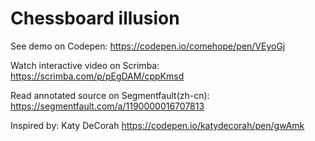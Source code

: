 # Chessboard illusion

See demo on Codepen: https://codepen.io/comehope/pen/VEyoGj

Watch interactive video on Scrimba: https://scrimba.com/p/pEgDAM/cppKmsd

Read annotated source on Segmentfault(zh-cn): https://segmentfault.com/a/1190000016707813

Inspired by: Katy DeCorah https://codepen.io/katydecorah/pen/gwAmk
